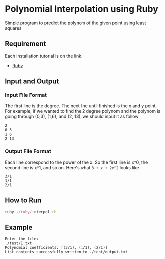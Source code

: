 # Polynomial Interpolation using Ruby
Simple program to predict the polynom of the given point using least squares

## Requirement
Each installation tutorial is on the link.
- [Ruby]([https://www.python.org/downloads/](https://www.ruby-lang.org/en/downloads/))

## Input and Output
### Input File Format
The first line is the degree. The next line until finished is the x and y point. For example, if we wanted to find the 2 degree polynom and the polynom is going through (0,3), (1,6), and (2, 13), we should input it as follow
```
2
0 3
1 6
2 13
```

### Output File Format
Each line correspond to the power of the x. So the first line is x^0, the second line is x^1, and so on. Here's what `3 + x + 2x^2` looks like
```
3/1
1/1
2/1
```
## How to Run
```Ruby
ruby ./ruby/interpol.rb 

```

## Example 
```
Enter the file: 
./test/1.txt
Polynomial coefficients: [(3/1), (1/1), (2/1)]
List contents successfully written to ./test/output.txt
```
